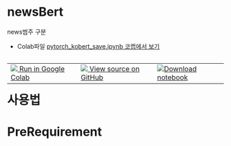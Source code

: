 # newsBert
news범주 구분

* Colab파일
[pytorch_kobert_save.ipynb 코랩에서 보기](https://colab.research.google.com/github/nowage/newsBert/blob/main/pytorch_kobert_save.ipynb)

<table class="tfo-notebook-buttons" align="left">
<!--   <td>
    <a target="_blank" href="https://www.tensorflow.org/tutorials/text/word_embeddings">
    <img src="https://www.tensorflow.org/images/tf_logo_32px.png" />
    View on TensorFlow.org</a>
  </td> -->
  <td>
    <a target="_blank" href="https://colab.research.google.com/github/nowage/newsBert/blob/main/pytorch_kobert_save.ipynb">
    <img src="https://www.tensorflow.org/images/colab_logo_32px.png" />
    Run in Google Colab</a>
  </td>
  <td>
    <a target="_blank" href="https://github.com/nowage/newsBert/blob/main/pytorch_kobert_save.ipynb">
    <img src="https://www.tensorflow.org/images/GitHub-Mark-32px.png" />
    View source on GitHub</a>
  </td>
  <td>
    <a href="https://raw.githubusercontent.com/nowage/newsBert/main/pytorch_kobert_save.ipynb"><img src="https://www.tensorflow.org/images/download_logo_32px.png" />Download notebook</a>
  </td>
</table>
<br>

# 사용법

# PreRequirement


